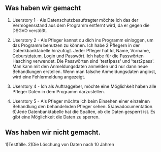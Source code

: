 ## Was haben wir gemacht
1) Userstory 1 - Als Datenschutzbeauftragter möchte ich das der Vermögensstand aus dem Programm entfernt wird, da er gegen die DSGVO verstößt.
2) Userstory 2 - Als Pfleger kannst du dich ins Programm einloggen, um das Programm benutzen zu können.
   Ich habe 2 Pflegern in der Datenkbanktabelle hinzufügt. Jeder Pfleger hat Id, Name, Vorname, Geburstdatum, Login und Passwört.
   Ich habe für die Passwörten Hasching verwendet. Die Passwörten sind 'test1pass' und 'test2pass'.
   Man kann mit den Anmeldungsdaten anmelden und nur dann neue Behandlungen erstellen. Wenn man falsche Anmeldungsdaten angibst, wird eine Fehlermeldung angezeigt.

3) Userstory 4 - Ich als Auftraggeber, möchte eine Möglichkeit haben alle Pfleger Daten in dem Programm darzustellen.
4) Userstory 5 - Als Pfleger möchte ich beim Einsehen einer einzelnen Behandlung den behandelnden Pfleger sehen.
5)Javadocumentation.
6)Jede Datenbanktabelle hat die Spalten, ob die Daten gesperrt ist. Es gibt eine Möglichkeit die Daten zu sperren.
## Was haben wir nicht gemacht.
1)Testfälle.
2)Die Löschung von Daten nach 10 Jahren
